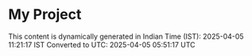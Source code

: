 # My Project

This content is dynamically generated in Indian Time (IST): 2025-04-05 11:21:17 IST
Converted to UTC: 2025-04-05 05:51:17 UTC
